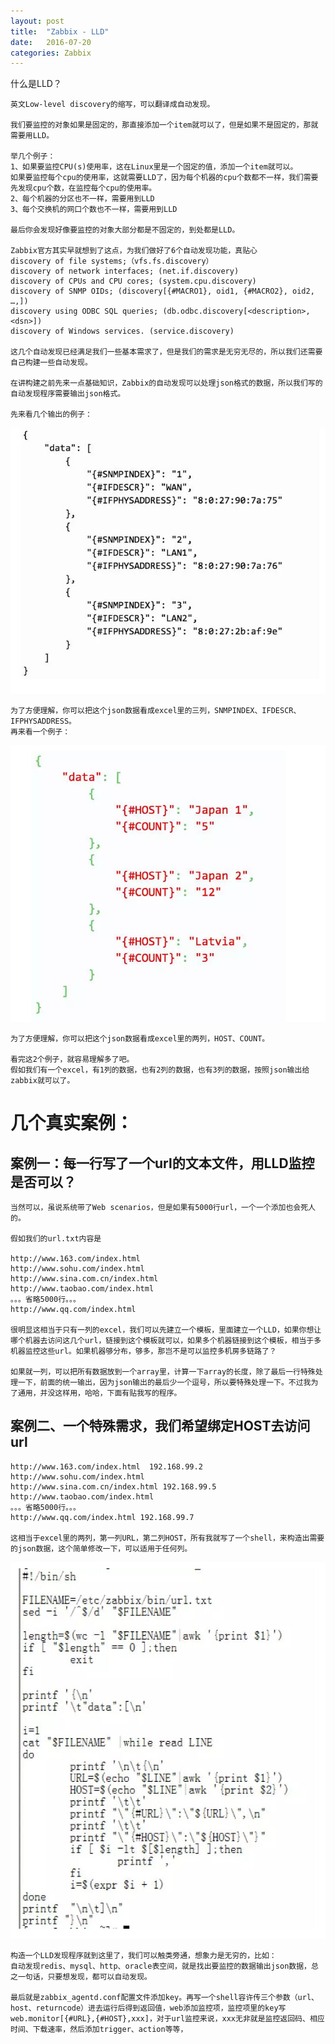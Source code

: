 ```yaml
---
layout: post
title:  "Zabbix - LLD"
date:   2016-07-20
categories: Zabbix
---
```


什么是LLD？

```
英文Low-level discovery的缩写，可以翻译成自动发现。

我们要监控的对象如果是固定的，那直接添加一个item就可以了，但是如果不是固定的，那就需要用LLD。

举几个例子：
1、如果要监控CPU(s)使用率，这在Linux里是一个固定的值，添加一个item就可以。
如果要监控每个cpu的使用率，这就需要LLD了，因为每个机器的cpu个数都不一样，我们需要先发现cpu个数，在监控每个cpu的使用率。
2、每个机器的分区也不一样，需要用到LLD
3、每个交换机的网口个数也不一样，需要用到LLD

最后你会发现好像要监控的对象大部分都是不固定的，到处都是LLD。

Zabbix官方其实早就想到了这点，为我们做好了6个自动发现功能，真贴心
discovery of file systems;（vfs.fs.discovery）
discovery of network interfaces; (net.if.discovery)
discovery of CPUs and CPU cores; (system.cpu.discovery)
discovery of SNMP OIDs; (discovery[{#MACRO1}, oid1, {#MACRO2}, oid2, …,])
discovery using ODBC SQL queries; (db.odbc.discovery[<description>,<dsn>])
discovery of Windows services. (service.discovery)

这几个自动发现已经满足我们一些基本需求了，但是我们的需求是无穷无尽的，所以我们还需要自己构建一些自动发现。

在讲构建之前先来一点基础知识，Zabbix的自动发现可以处理json格式的数据，所以我们写的自动发现程序需要输出json格式。

先来看几个输出的例子：
```
![a](https://github.com/xuzonghao/xuzonghao.github.io/blob/master/_posts/zabbix/png/a.jpg?raw=true "a")


```
为了方便理解，你可以把这个json数据看成excel里的三列，SNMPINDEX、IFDESCR、IFPHYSADDRESS。
再来看一个例子：
```
![a](https://github.com/xuzonghao/xuzonghao.github.io/blob/master/_posts/zabbix/png/b.jpg?raw=true "a")

```
为了方便理解，你可以把这个json数据看成excel里的两列，HOST、COUNT。

看完这2个例子，就容易理解多了吧。
假如我们有一个excel，有1列的数据，也有2列的数据，也有3列的数据，按照json输出给zabbix就可以了。
```

# 几个真实案例：
## 案例一：每一行写了一个url的文本文件，用LLD监控是否可以？

```
当然可以，虽说系统带了Web scenarios，但是如果有5000行url，一个一个添加也会死人的。

假如我们的url.txt内容是

http://www.163.com/index.html
http://www.sohu.com/index.html
http://www.sina.com.cn/index.html
http://www.taobao.com/index.html
。。。省略5000行。。。
http://www.qq.com/index.html

很明显这相当于只有一列的excel，我们可以先建立一个模板，里面建立一个LLD，如果你想让哪个机器去访问这几个url，链接到这个模板就可以，如果多个机器链接到这个模板，相当于多机器监控这些url。如果机器够分布，够多，那岂不是可以监控多机房多链路了？

如果就一列，可以把所有数据放到一个array里，计算一下array的长度，除了最后一行特殊处理一下，前面的统一输出，因为json输出的最后少一个逗号，所以要特殊处理一下。不过我为了通用，并没这样用，哈哈，下面有贴我写的程序。
```

## 案例二、一个特殊需求，我们希望绑定HOST去访问url

```
http://www.163.com/index.html  192.168.99.2
http://www.sohu.com/index.html
http://www.sina.com.cn/index.html 192.168.99.5
http://www.taobao.com/index.html
。。。省略5000行。。。
http://www.qq.com/index.html 192.168.99.7 

这相当于excel里的两列，第一列URL，第二列HOST，所有我就写了一个shell，来构造出需要的json数据，这个简单修改一下，可以适用于任何列。
```

![a](https://github.com/xuzonghao/xuzonghao.github.io/blob/master/_posts/zabbix/png/c.jpg?raw=true "a")


```
构造一个LLD发现程序就到这里了，我们可以触类旁通，想象力是无穷的，比如：
自动发现redis、mysql、http、oracle表空间，就是找出要监控的数据输出json数据，总之一句话，只要想发现，都可以自动发现。

最后就是zabbix_agentd.conf配置文件添加key。再写一个shell容许传三个参数（url、host、returncode）进去运行后得到返回值，web添加监控项，监控项里的key写web.monitor[{#URL},{#HOST},xxx]，对于url监控来说，xxx无非就是监控返回码、相应时间、下载速率，然后添加trigger、action等等，
```